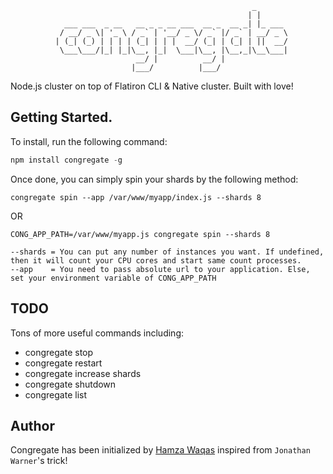 
                                                          _       
                                                         | |      
                ___ ___  _ __   __ _ _ __ ___  __ _  __ _| |_ ___ 
               / __/ _ \| '_ \ / _` | '__/ _ \/ _` |/ _` | __/ _ \
              | (_| (_) | | | | (_| | | |  __/ (_| | (_| | ||  __/
               \___\___/|_| |_|\__, |_|  \___|\__, |\__,_|\__\___|
                                __/ |          __/ |              
                               |___/          |___/               


Node.js cluster on top of Flatiron CLI &amp; Native cluster. Built with love!

## Getting Started.

To install, run the following command:

```javascript
npm install congregate -g
```

Once done, you can simply spin your shards by the following method:

```
congregate spin --app /var/www/myapp/index.js --shards 8
```

OR

```
CONG_APP_PATH=/var/www/myapp.js congregate spin --shards 8
```

```
--shards = You can put any number of instances you want. If undefined, then it will count your CPU cores and start same count processes.
--app    = You need to pass absolute url to your application. Else, set your environment variable of CONG_APP_PATH
```

## TODO
Tons of more useful commands including:

- congregate stop
- congregate restart
- congregate increase shards
- congregate shutdown
- congregate list

## Author
Congregate has been initialized by [Hamza Waqas](http://twitter.com/HamzaWaqas) inspired from `Jonathan Warner`'s trick!